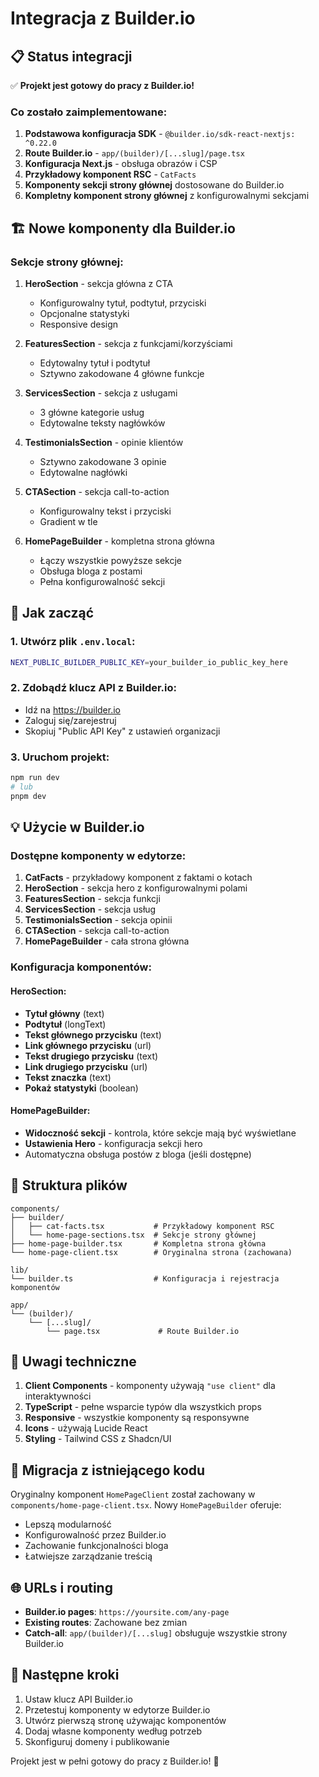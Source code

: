 # Integracja z Builder.io

## 📋 Status integracji

✅ **Projekt jest gotowy do pracy z Builder.io!**

### Co zostało zaimplementowane:

1. **Podstawowa konfiguracja SDK** - `@builder.io/sdk-react-nextjs: ^0.22.0`
2. **Route Builder.io** - `app/(builder)/[...slug]/page.tsx`
3. **Konfiguracja Next.js** - obsługa obrazów i CSP
4. **Przykładowy komponent RSC** - `CatFacts`
5. **Komponenty sekcji strony głównej** dostosowane do Builder.io
6. **Kompletny komponent strony głównej** z konfigurowalnymi sekcjami

## 🏗️ Nowe komponenty dla Builder.io

### Sekcje strony głównej:

1. **HeroSection** - sekcja główna z CTA
   - Konfigurowalny tytuł, podtytuł, przyciski
   - Opcjonalne statystyki
   - Responsive design

2. **FeaturesSection** - sekcja z funkcjami/korzyściami
   - Edytowalny tytuł i podtytuł
   - Sztywno zakodowane 4 główne funkcje

3. **ServicesSection** - sekcja z usługami
   - 3 główne kategorie usług
   - Edytowalne teksty nagłówków

4. **TestimonialsSection** - opinie klientów
   - Sztywno zakodowane 3 opinie
   - Edytowalne nagłówki

5. **CTASection** - sekcja call-to-action
   - Konfigurowalny tekst i przyciski
   - Gradient w tle

6. **HomePageBuilder** - kompletna strona główna
   - Łączy wszystkie powyższe sekcje
   - Obsługa bloga z postami
   - Pełna konfigurowalność sekcji

## 🚀 Jak zacząć

### 1. Utwórz plik `.env.local`:
```bash
NEXT_PUBLIC_BUILDER_PUBLIC_KEY=your_builder_io_public_key_here
```

### 2. Zdobądź klucz API z Builder.io:
- Idź na https://builder.io
- Zaloguj się/zarejestruj
- Skopiuj "Public API Key" z ustawień organizacji

### 3. Uruchom projekt:
```bash
npm run dev
# lub
pnpm dev
```

## 💡 Użycie w Builder.io

### Dostępne komponenty w edytorze:

1. **CatFacts** - przykładowy komponent z faktami o kotach
2. **HeroSection** - sekcja hero z konfigurowalnymi polami
3. **FeaturesSection** - sekcja funkcji
4. **ServicesSection** - sekcja usług
5. **TestimonialsSection** - sekcja opinii
6. **CTASection** - sekcja call-to-action
7. **HomePageBuilder** - cała strona główna

### Konfiguracja komponentów:

#### HeroSection:
- **Tytuł główny** (text)
- **Podtytuł** (longText)
- **Tekst głównego przycisku** (text)
- **Link głównego przycisku** (url)
- **Tekst drugiego przycisku** (text)
- **Link drugiego przycisku** (url)
- **Tekst znaczka** (text)
- **Pokaż statystyki** (boolean)

#### HomePageBuilder:
- **Widoczność sekcji** - kontrola, które sekcje mają być wyświetlane
- **Ustawienia Hero** - konfiguracja sekcji hero
- Automatyczna obsługa postów z bloga (jeśli dostępne)

## 🔧 Struktura plików

```
components/
├── builder/
│   ├── cat-facts.tsx           # Przykładowy komponent RSC
│   └── home-page-sections.tsx  # Sekcje strony głównej
├── home-page-builder.tsx       # Kompletna strona główna
└── home-page-client.tsx        # Oryginalna strona (zachowana)

lib/
└── builder.ts                  # Konfiguracja i rejestracja komponentów

app/
└── (builder)/
    └── [...slug]/
        └── page.tsx             # Route Builder.io
```

## 📝 Uwagi techniczne

1. **Client Components** - komponenty używają `"use client"` dla interaktywności
2. **TypeScript** - pełne wsparcie typów dla wszystkich props
3. **Responsive** - wszystkie komponenty są responsywne
4. **Icons** - używają Lucide React
5. **Styling** - Tailwind CSS z Shadcn/UI

## 🔄 Migracja z istniejącego kodu

Oryginalny komponent `HomePageClient` został zachowany w `components/home-page-client.tsx`. Nowy `HomePageBuilder` oferuje:

- Lepszą modularność
- Konfigurowalność przez Builder.io
- Zachowanie funkcjonalności bloga
- Łatwiejsze zarządzanie treścią

## 🌐 URLs i routing

- **Builder.io pages**: `https://yoursite.com/any-page`
- **Existing routes**: Zachowane bez zmian
- **Catch-all**: `app/(builder)/[...slug]` obsługuje wszystkie strony Builder.io

## 🎯 Następne kroki

1. Ustaw klucz API Builder.io
2. Przetestuj komponenty w edytorze Builder.io
3. Utwórz pierwszą stronę używając komponentów
4. Dodaj własne komponenty według potrzeb
5. Skonfiguruj domeny i publikowanie

Projekt jest w pełni gotowy do pracy z Builder.io! 🎉 